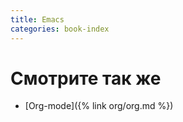 ```yaml
---
title: Emacs
categories: book-index
---
```


# Смотрите так же

- [Org-mode]({% link org/org.md %})
